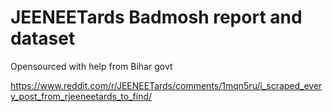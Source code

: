 # JEENEETards Badmosh report and dataset

Opensourced with help from Bihar govt

https://www.reddit.com/r/JEENEETards/comments/1mqn5ru/i_scraped_every_post_from_rjeeneetards_to_find/
